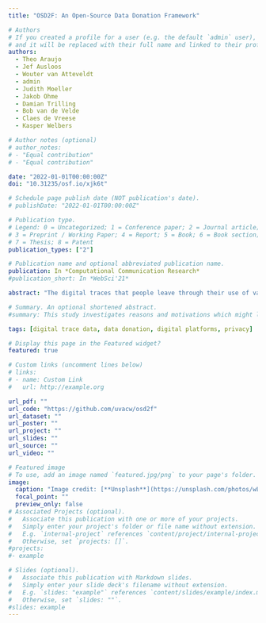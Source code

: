 ```yaml
---
title: "OSD2F: An Open-Source Data Donation Framework"

# Authors
# If you created a profile for a user (e.g. the default `admin` user), write the username (folder name) here
# and it will be replaced with their full name and linked to their profile.
authors:
  - Theo Araujo
  - Jef Ausloos
  - Wouter van Atteveldt
  - admin
  - Judith Moeller
  - Jakob Ohme
  - Damian Trilling
  - Bob van de Velde
  - Claes de Vreese
  - Kasper Welbers

# Author notes (optional)
# author_notes:
# - "Equal contribution"
# - "Equal contribution"

date: "2022-01-01T00:00:00Z"
doi: "10.31235/osf.io/xjk6t"

# Schedule page publish date (NOT publication's date).
# publishDate: "2022-01-01T00:00:00Z"

# Publication type.
# Legend: 0 = Uncategorized; 1 = Conference paper; 2 = Journal article;
# 3 = Preprint / Working Paper; 4 = Report; 5 = Book; 6 = Book section;
# 7 = Thesis; 8 = Patent
publication_types: ["2"]

# Publication name and optional abbreviated publication name.
publication: In *Computational Communication Research*
#publication_short: In *WebSci'21*

abstract: "The digital traces that people leave through their use of various online platforms provide tremendous opportunities for studying human behavior. However, the collection of these data is hampered by legal, ethical and technical challenges. We present a framework and tool for collecting these data through a data donation platform where consenting participants can securely submit their digital traces. This approach leverages recent developments in data rights that have given people more control over their own data, such as legislation that now mandates companies to make digital trace data available on request in a machine-readable format. By transparently requesting access to specific parts of this data for clearly communicated academic purposes, the data ownership and privacy of participants is respected and researchers are less dependent on commercial organizations that store this data in proprietary archives. In this paper we outline the general design principles, the current state of the tool, and future development goals."

# Summary. An optional shortened abstract.
#summary: This study investigates reasons and motivations which might lead people to prefer algorithmic gatekeepers over human ones.

tags: [digital trace data, data donation, digital platforms, privacy]

# Display this page in the Featured widget?
featured: true

# Custom links (uncomment lines below)
# links:
# - name: Custom Link
#   url: http://example.org

url_pdf: ""
url_code: "https://github.com/uvacw/osd2f"
url_dataset: ""
url_poster: ""
url_project: ""
url_slides: ""
url_source: ""
url_video: ""

# Featured image
# To use, add an image named `featured.jpg/png` to your page's folder.
image:
  caption: "Image credit: [**Unsplash**](https://unsplash.com/photos/wLBVAF-kMR0)"
  focal_point: ""
  preview_only: false
# Associated Projects (optional).
#   Associate this publication with one or more of your projects.
#   Simply enter your project's folder or file name without extension.
#   E.g. `internal-project` references `content/project/internal-project/index.md`.
#   Otherwise, set `projects: []`.
#projects:
#- example

# Slides (optional).
#   Associate this publication with Markdown slides.
#   Simply enter your slide deck's filename without extension.
#   E.g. `slides: "example"` references `content/slides/example/index.md`.
#   Otherwise, set `slides: ""`.
#slides: example
---
```

